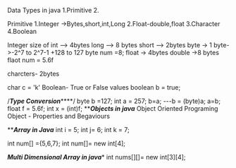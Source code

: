 Data Types in java
1.Primitive
2.

Primitive
1.Integer ->Bytes,short,int,Long
2.Float-double,float
3.Character
4.Boolean

Integer
size of int --> 4bytes
long --> 8 bytes
short --> 2bytes
byte -> 1 byte->-2^7 to 2^7-1
+128 to 127
byte num =8;
float -> 4bytes
double ->8 bytes
flaot num = 5.6f

charcters- 2bytes

char c = 'k'
Boolean- True or False values
boolean b = true;

/*****************Type Conversion*********************/
byte b =127;
int a = 257;
b=a; ---b = (byte)a;
a=b;
float f = 5.6f;
int x = (int)f;
*******************Objects in java*****************
Object Oriented Programing
Object - Properties and Begaviours

*******************Array in Java*****************
int i = 5;
int j= 6;
int k = 7;

int num[] ={5,6,7};
int num[]= new int[4];

***********Multi Dimensional Array in java************
int nums[][]= new int[3][4];





